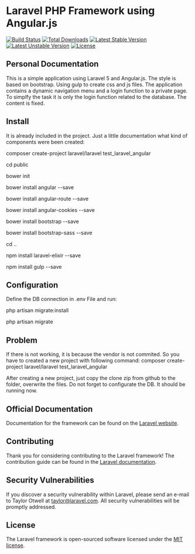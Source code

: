 # Laravel PHP Framework using Angular.js

[![Build Status](https://travis-ci.org/laravel/framework.svg)](https://travis-ci.org/laravel/framework)
[![Total Downloads](https://poser.pugx.org/laravel/framework/d/total.svg)](https://packagist.org/packages/laravel/framework)
[![Latest Stable Version](https://poser.pugx.org/laravel/framework/v/stable.svg)](https://packagist.org/packages/laravel/framework)
[![Latest Unstable Version](https://poser.pugx.org/laravel/framework/v/unstable.svg)](https://packagist.org/packages/laravel/framework)
[![License](https://poser.pugx.org/laravel/framework/license.svg)](https://packagist.org/packages/laravel/framework)

## Personal Documentation

This is a simple application using Laravel 5 and Angular.js. The style is based on bootstrap. Using gulp to create css and js files. The application contains a dynamic navigation menu and a login function to a private page. To simplfy the task it is only the login function related to the database. The content is fixed.


## Install

It is already included in the project. Just a little documentation what kind of components were been created:

composer create-project laravel/laravel test_laravel_angular

cd public

bower init

bower install angular --save

bower install angular-route --save

bower install angular-cookies --save

bower install bootstrap --save

bower install bootstrap-sass --save

cd ..

npm install laravel-elixir --save

npm install gulp --save

## Configuration

Define the DB connection in .env File and run:

php artisan migrate:install

php artisan migrate

## Problem

If there is not working, it is because the vendor is not commited. So you have to created a new project with following command: composer create-project laravel/laravel test_laravel_angular

After creating a new project, just copy the clone zip from github to the folder, overwrite the files. Do not forget to configurate the DB. It should be running now.

## Official Documentation

Documentation for the framework can be found on the [Laravel website](http://laravel.com/docs).

## Contributing

Thank you for considering contributing to the Laravel framework! The contribution guide can be found in the [Laravel documentation](http://laravel.com/docs/contributions).

## Security Vulnerabilities

If you discover a security vulnerability within Laravel, please send an e-mail to Taylor Otwell at taylor@laravel.com. All security vulnerabilities will be promptly addressed.

## License

The Laravel framework is open-sourced software licensed under the [MIT license](http://opensource.org/licenses/MIT).
